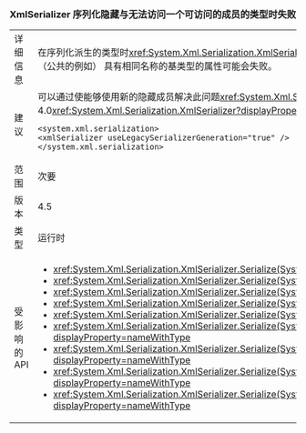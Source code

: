 ### <a name="xmlserializer-fails-while-serializing-a-type-that-hides-an-accessible-member-with-an-inaccessible-one"></a>XmlSerializer 序列化隐藏与无法访问一个可访问的成员的类型时失败

|   |   |
|---|---|
|详细信息|在序列化派生的类型时<xref:System.Xml.Serialization.XmlSerializer?displayProperty=name>如果该类型包含不可访问的字段或隐藏 （通过 new 的关键字） 的字段或属性已以前可访问 （公共的例如） 具有相同名称的基类型的属性可能会失败。|
|建议|可以通过使能够使用新的隐藏成员解决此问题<xref:System.Xml.Serialization.XmlSerializer?displayProperty=name>（通过将其标记公共的例如）。或者，以下配置设置将恢复到 4.0<xref:System.Xml.Serialization.XmlSerializer?displayProperty=name>行为，即可解决此问题：<pre><code class="language-xml">&lt;system.xml.serialization&gt;&#13;&#10;&lt;xmlSerializer useLegacySerializerGeneration=&quot;true&quot; /&gt;&#13;&#10;&lt;/system.xml.serialization&gt;&#13;&#10;</code></pre>|
|范围|次要|
|版本|4.5|
|类型|运行时|
|受影响的 API|<ul><li><xref:System.Xml.Serialization.XmlSerializer.Serialize(System.IO.Stream,System.Object)?displayProperty=nameWithType></li><li><xref:System.Xml.Serialization.XmlSerializer.Serialize(System.IO.TextWriter,System.Object)?displayProperty=nameWithType></li><li><xref:System.Xml.Serialization.XmlSerializer.Serialize(System.Object,System.Xml.Serialization.XmlSerializationWriter)?displayProperty=nameWithType></li><li><xref:System.Xml.Serialization.XmlSerializer.Serialize(System.Xml.XmlWriter,System.Object)?displayProperty=nameWithType></li><li><xref:System.Xml.Serialization.XmlSerializer.Serialize(System.IO.Stream,System.Object,System.Xml.Serialization.XmlSerializerNamespaces)?displayProperty=nameWithType></li><li><xref:System.Xml.Serialization.XmlSerializer.Serialize(System.IO.TextWriter,System.Object,System.Xml.Serialization.XmlSerializerNamespaces)?displayProperty=nameWithType></li><li><xref:System.Xml.Serialization.XmlSerializer.Serialize(System.Xml.XmlWriter,System.Object,System.Xml.Serialization.XmlSerializerNamespaces)?displayProperty=nameWithType></li><li><xref:System.Xml.Serialization.XmlSerializer.Serialize(System.Xml.XmlWriter,System.Object,System.Xml.Serialization.XmlSerializerNamespaces,System.String)?displayProperty=nameWithType></li><li><xref:System.Xml.Serialization.XmlSerializer.Serialize(System.Xml.XmlWriter,System.Object,System.Xml.Serialization.XmlSerializerNamespaces,System.String,System.String)?displayProperty=nameWithType></li></ul>|

